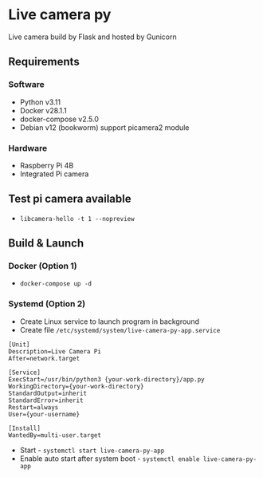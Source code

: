 # Live camera py
Live camera build by Flask and hosted by Gunicorn

## Requirements
### Software
- Python v3.11
- Docker v28.1.1
- docker-compose v2.5.0
- Debian v12 (bookworm) support picamera2 module
### Hardware
- Raspberry Pi 4B
- Integrated Pi camera

## Test pi camera available
- `libcamera-hello -t 1 --nopreview`

## Build & Launch
### Docker (Option 1)
- `docker-compose up -d`

### Systemd (Option 2)
- Create Linux service to launch program in background
- Create file `/etc/systemd/system/live-camera-py-app.service`


```
[Unit]
Description=Live Camera Pi
After=network.target

[Service]
ExecStart=/usr/bin/python3 {your-work-directory}/app.py
WorkingDirectory={your-work-directory}
StandardOutput=inherit
StandardError=inherit
Restart=always
User={your-username}

[Install]
WantedBy=multi-user.target
```

- Start - `systemctl start live-camera-py-app`
- Enable auto start after system boot - `systemctl enable live-camera-py-app`